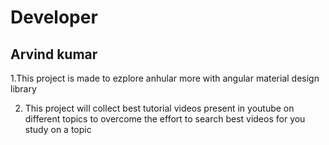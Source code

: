 # Developer

## Arvind kumar


1.This project is made to ezplore anhular more with angular material design library 

2. This project will collect best tutorial videos present in youtube on different topics to overcome the effort to search best videos for you study on a topic
